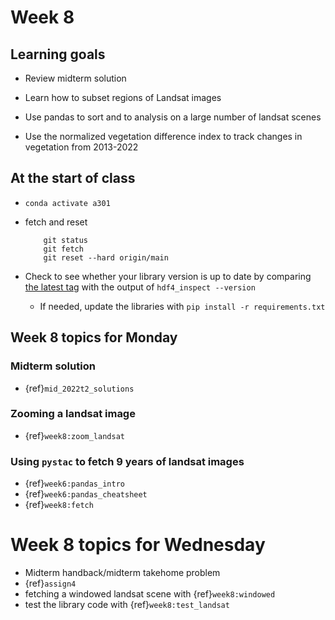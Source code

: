 # Week 8

## Learning goals

- Review midterm solution

- Learn how to subset regions of Landsat images

- Use pandas to sort and to analysis on a large number of landsat scenes

- Use the normalized vegetation difference index to track changes in vegetation from 2013-2022

## At the start of class

* `conda activate a301`

* fetch and reset

          git status
          git fetch
          git reset --hard origin/main
          

* Check to see whether your library version is up to date by comparing [the latest tag](https://github.com/phaustin/a301_students_eoas/tags) with the output of `hdf4_inspect --version`

  * If needed, update the libraries with `pip install -r requirements.txt`

## Week 8 topics for Monday

### Midterm solution

* {ref}`mid_2022t2_solutions`

### Zooming a landsat image

* {ref}`week8:zoom_landsat`

### Using `pystac` to fetch 9 years of landsat images

* {ref}`week6:pandas_intro`
* {ref}`week6:pandas_cheatsheet`
* {ref}`week8:fetch`

# Week 8 topics for Wednesday

* Midterm handback/midterm takehome problem
* {ref}`assign4`
* fetching a windowed landsat scene with {ref}`week8:windowed`
* test the library code with {ref}`week8:test_landsat`


